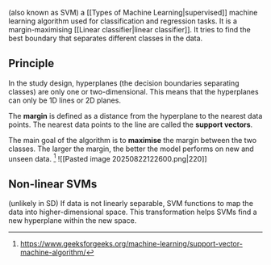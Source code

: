(also known as SVM) a [[Types of Machine Learning|supervised]] machine learning algorithm used for classification and regression tasks. It is a margin-maximising [[Linear classifier|linear classifier]]. It tries to find the best boundary that separates different classes in the data. 
## Principle
In the study design, hyperplanes (the decision boundaries separating classes) are only one or two-dimensional. This means that the hyperplanes can only be 1D lines or 2D planes. 

The **margin** is defined as a distance from the hyperplane to the nearest data points. The nearest data points to the line are called the **support vectors**.

The main goal of the algorithm is to **maximise** the margin between the two classes. The larger the margin, the better the model performs on new and unseen data. [^1]
![[Pasted image 20250822122600.png|220]]
## Non-linear SVMs
(unlikely in SD)
If data is not linearly separable, SVM functions to map the data into higher-dimensional space. This transformation helps SVMs find a new hyperplane within the new space.

[^1]: https://www.geeksforgeeks.org/machine-learning/support-vector-machine-algorithm/

